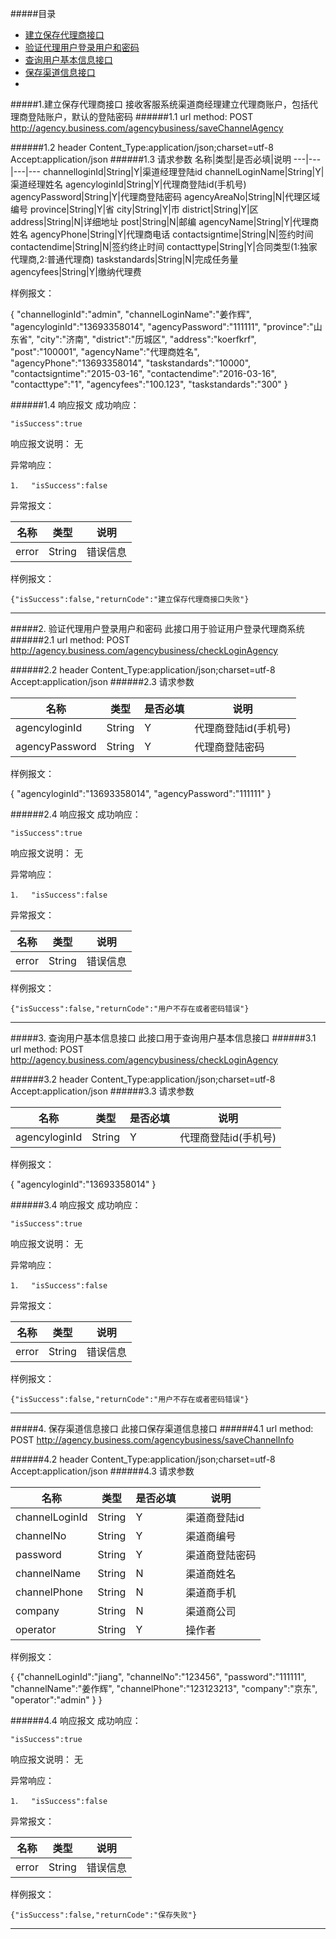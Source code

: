 #####目录
- [建立保存代理商接口](#11-url)
- [验证代理用户登录用户和密码](#21-url)
- [查询用户基本信息接口](#31-url)
- [保存渠道信息接口](#41-url)
- 
#####1.建立保存代理商接口
接收客服系统渠道商经理建立代理商账户，包括代理商登陆账户，默认的登陆密码
######1.1 url
	method: POST
	http://agency.business.com/agencybusiness/saveChannelAgency
	
######1.2 header
	Content_Type:application/json;charset=utf-8
	Accept:application/json
######1.3 请求参数
名称|类型|是否必填|说明
---|---|---|---
channelloginId|String|Y|渠道经理登陆id
channelLoginName|String|Y|渠道经理姓名
agencyloginId|String|Y|代理商登陆id(手机号)
agencyPassword|String|Y|代理商登陆密码
agencyAreaNo|String|N|代理区域编号
province|String|Y|省
city|String|Y|市
district|String|Y|区
address|String|N|详细地址
post|String|N|邮编
agencyName|String|Y|代理商姓名
agencyPhone|String|Y|代理商电话
contactsigntime|String|N|签约时间
contactendime|String|N|签约终止时间
contacttype|String|Y|合同类型(1:独家代理商,2:普通代理商)
taskstandards|String|N|完成任务量
agencyfees|String|Y|缴纳代理费


样例报文：

{
	"channelloginId":"admin",
	"channelLoginName":"姜作辉",
	"agencyloginId":"13693358014",
	"agencyPassword":"111111",
	"province":"山东省",
	"city":"济南",
	"district":"历城区",
	"address":"koerfkrf",
	"post":"100001",
	"agencyName":"代理商姓名",
	"agencyPhone":"13693358014",
	"taskstandards":"10000",
	"contactsigntime":"2015-03-16",
	"contactendime":"2016-03-16",
	"contacttype":"1",
	"agencyfees":"100.123",
	"taskstandards":"300"
}

######1.4 响应报文
成功响应：

	"isSuccess":true

响应报文说明：
无

异常响应：

	1．	"isSuccess":false

异常报文：

名称 | 类型 | 说明
------------ | ------------- | ------------
error| String  | 错误信息

样例报文：

	{"isSuccess":false,"returnCode":"建立保存代理商接口失败"}
	
----

#####2. 验证代理用户登录用户和密码
此接口用于验证用户登录代理商系统
######2.1 url
	method: POST
	http://agency.business.com/agencybusiness/checkLoginAgency
	
######2.2 header
	Content_Type:application/json;charset=utf-8
	Accept:application/json
######2.3 请求参数

名称|类型|是否必填|说明
---|---|---|---
agencyloginId|String|Y|代理商登陆id(手机号)
agencyPassword|String|Y|代理商登陆密码

样例报文：

{
	"agencyloginId":"13693358014",
	"agencyPassword":"111111"
}

######2.4 响应报文
成功响应：

	"isSuccess":true

响应报文说明：
无

异常响应：

	1．	"isSuccess":false

异常报文：

名称 | 类型 | 说明
------------ | ------------- | ------------
error| String  | 错误信息

样例报文：

	{"isSuccess":false,"returnCode":"用户不存在或者密码错误"}
	
----

#####3. 查询用户基本信息接口
此接口用于查询用户基本信息接口
######3.1 url
	method: POST
	http://agency.business.com/agencybusiness/checkLoginAgency
	
######3.2 header
	Content_Type:application/json;charset=utf-8
	Accept:application/json
######3.3 请求参数

名称|类型|是否必填|说明
---|---|---|---
agencyloginId|String|Y|代理商登陆id(手机号)

样例报文：

{
	"agencyloginId":"13693358014"
}

######3.4 响应报文
成功响应：

	"isSuccess":true

响应报文说明：
无

异常响应：

	1．	"isSuccess":false

异常报文：

名称 | 类型 | 说明
------------ | ------------- | ------------
error| String  | 错误信息

样例报文：

	{"isSuccess":false,"returnCode":"用户不存在或者密码错误"}
	
----

#####4. 保存渠道信息接口
此接口保存渠道信息接口
######4.1 url
	method: POST
	http://agency.business.com/agencybusiness/saveChannelInfo
	
######4.2 header
	Content_Type:application/json;charset=utf-8
	Accept:application/json
######4.3 请求参数

名称|类型|是否必填|说明
---|---|---|---
channelLoginId|String|Y|渠道商登陆id
channelNo|String|Y|渠道商编号
password|String|Y|渠道商登陆密码
channelName|String|N|渠道商姓名
channelPhone|String|N|渠道商手机
company|String|N|渠道商公司
operator|String|Y|操作者
样例报文：

{
{"channelLoginId":"jiang",
"channelNo":"123456",
"password":"111111",
"channelName":"姜作辉",
"channelPhone":"123123213",
"company":"京东",
"operator":"admin"
}
}

######4.4 响应报文
成功响应：

	"isSuccess":true

响应报文说明：
无

异常响应：

	1．	"isSuccess":false

异常报文：

名称 | 类型 | 说明
------------ | ------------- | ------------
error| String  | 错误信息

样例报文：

	{"isSuccess":false,"returnCode":"保存失败"}
	
----
